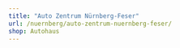 ```yaml
---
title: "Auto Zentrum Nürnberg-Feser"
url: /nuernberg/auto-zentrum-nuernberg-feser/
shop: Autohaus
---
```

